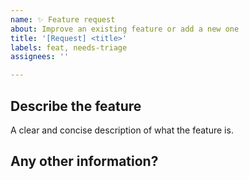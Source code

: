 ```yaml
---
name: ✨ Feature request
about: Improve an existing feature or add a new one
title: '[Request] <title>'
labels: feat, needs-triage
assignees: ''

---
```


## Describe the feature
A clear and concise description of what the feature is. 

## Any other information?